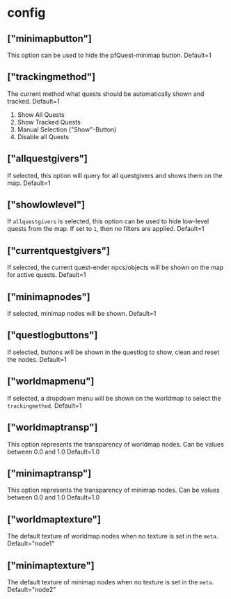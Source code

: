 config
======

## ["minimapbutton"]
This option can be used to hide the pfQuest-minimap button.
Default=1

## ["trackingmethod"] 
The current method what quests should be automatically shown and tracked. Default=1
1. Show All Quests
2. Show Tracked Quests
3. Manual Selection ("Show"-Button)
4. Disable all Quests

## ["allquestgivers"]
If selected, this option will query for all questgivers and shows them on the map. 
Default=1

## ["showlowlevel"]
If `allquestgivers` is selected, this option can be used to hide low-level quests from the map. If set to `1`, then no filters are applied. 
Default=1

## ["currentquestgivers"]
If selected, the current quest-ender npcs/objects will be shown on the map for active quests. 
Default=1

## ["minimapnodes"]
If selected, minimap nodes will be shown. 
Default=1

## ["questlogbuttons"]
If selected, buttons will be shown in the questlog to show, clean and reset the nodes.
Default=1

## ["worldmapmenu"]
If selected, a dropdown menu will be shown on the worldmap to select the `trackingmethod`. 
Default=1

## ["worldmaptransp"]
This option represents the transparency of worldmap nodes. Can be values between 0.0 and 1.0
Default=1.0

## ["minimaptransp"]
This option represents the transparency of minimap nodes. Can be values between 0.0 and 1.0
Default=1.0

## ["worldmaptexture"]
The default texture of worldmap nodes when no texture is set in the `meta`.
Default="node1"

## ["minimaptexture"]
The default texture of minimap nodes when no texture is set in the `meta`.
Default="node2"
